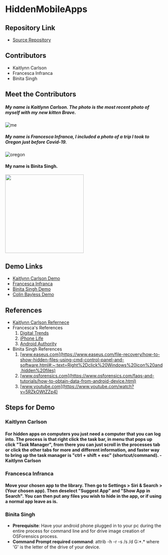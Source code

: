 # HiddenMobileApps

## Repository Link

- [Source Repository](https://github.com/francescainfranca/HiddenMobileApps)

## Contributors
- Kaitlynn Carlson
- Francesca Infranca
- Binita Singh

## Meet the Contributors
##### My name is Kaitlynn Carlson. The photo is the most recent photo of myself with my new kitten Brave.
![me](https://user-images.githubusercontent.com/54418804/95148267-86784200-0748-11eb-9b78-111574224372.jpg)

##### My name is Francesca Infranca, I included a photo of a trip I took to Oregon just before Covid-19.
![oregon](https://user-images.githubusercontent.com/54380721/95278409-bb05ff80-0815-11eb-87fc-75ac887c1050.jpg)

#### My name is Binita Singh.

<img src="https://github.com/francescainfranca/HiddenMobileApps/blob/main/images/IMG_20191215_151444_360.jpg" width="250">

## Demo Links
- [Kaitlynn Carlson Demo](https://app.vidgrid.com/view/eTkr5KACsrwT)
- [Francesca Infranca](https://use.vg/pYPRlF)
- [Binita Singh Demo](https://app.vidgrid.com/view/HdRrhYb8b19n)
- [Colin Bayless Demo]( https://youtu.be/AFpsUIjVuy0)

## References

- [Kaitlynn Carlson Refernece](https://www.toolbox.com/security/vulnerability-management/blogs/how-to-find-hidden-programs-running-in-the-background-020615/#:~:text=%231%3A%20Press%20%E2%80%9CCtrl%20%2B,of%20hidden%20and%20visible%20programs.)
- Francesca's References
    1. [Digital Trends](https://www.digitaltrends.com/mobile/how-to-hide-apps-iphone)
    2. [iPhone Life](https://www.iphonelife.com/content/how-to-hide-apps-iphone-how-to-find-them-later)
    3. [Android Authority](androidauthority.com/how-to-hide-files-photos-apps-android-652711)
- Binita Singh References
    1. [www.easeus.com](https://www.easeus.com/file-recovery/how-to-show-hidden-files-using-cmd-control-panel-and-software.html#:~:text=Right%2Dclick%20Windows%20icon%20and,hidden%20files)
    2. [www.osforensics.com](https://www.osforensics.com/faqs-and-tutorials/how-to-obtain-data-from-android-device.html)
    3. [www.youtube.com](https://www.youtube.com/watch?v=5RZkOWtZZp4)

## Steps for Demo
### Kaitlynn Carlson 
#### For hidden apps on computers you just need a computer that you can log into. The process is that right click the task bar, in menu that pops up click "Task Manager", from there you can just scroll in the processes tab or click the other tabs for more and different information, and faster way to bring up the task manager is "ctrl + shift + esc" (shortcut/command). -Kaitlynn Carlson

### Francesca Infranca
#### Move your chosen app to the library. Then go to Settings > Siri & Search > (Your chosen app). Then deselect "Suggest App" and "Show App in Search". You can then put any files you wish to hide in the app, or if using a normal app leave as is.

### Binita Singh
- **Prerequisite**: Have your android phone plugged in to your pc during the entire process for command line and for drive image creation of OSForensics process.
- **Command Prompt required command**: attrib -h -r -s /s /d G:\*.* where 'G' is the letter of the drive of your device.
